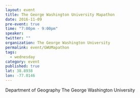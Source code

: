 ```yaml
---
layout: event
title: The George Washington University Mapathon
date: 2016-11-09
pre-event: true
time: "7:00pm - 9:00pm"
speaker: 
twitter: ""
organization: The George Washington University
permalink: event/GWUMapathon
tags: 
  - wednesday
category: event
published: true
lat: 38.8938
lon: -77.0146
---
```


Department of Geography
The George Washington University
